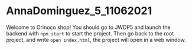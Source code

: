 # AnnaDominguez_5_11062021

Welcome to Orinoco shop!
You should go to JWDP5 and launch the backend with `npm start` to start the project.
Then go back to the root project, and write `open index.html`, the project will open in a web window.